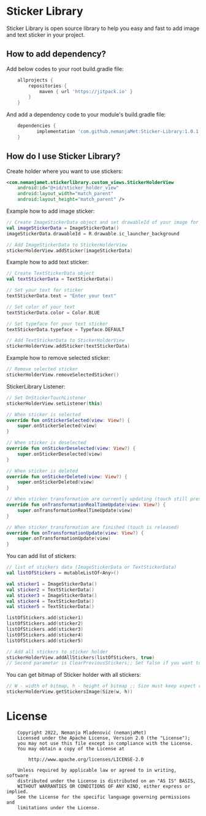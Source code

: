 Sticker Library
=====

Sticker Library is open source library to help you easy and fast to add image and text sticker in your project.

How to add dependency?
-------------------

Add below codes to your root build.gradle file:

```gradle
	allprojects {
		repositories {
			maven { url 'https://jitpack.io' }
		}
	}
```
And add a dependency code to your module's build.gradle file:

```gradle
	dependencies {
	       implementation 'com.github.nemanjaMet:Sticker-Library:1.0.1'
	}
```
How do I use Sticker Library?
-------------------

Create holder where you want to use stickers:

```xml
<com.nemanjamet.stickerlibrary.custom_views.StickerHolderView
    android:id="@+id/sticker_holder_view"
    android:layout_width="match_parent"
    android:layout_height="match_parent" />
```

Example how to add image sticker:

```kotlin
// Create ImageStickerData object and set drawableId of your image for sticker
val imageStickerData = ImageStickerData()
imageStickerData.drawableId = R.drawable.ic_launcher_background

// Add ImageStickerData to StickerHolderView
stickerHolderView.addSticker(imageStickerData)
```

Example how to add text sticker:

```kotlin
// Create TextStickerData object
val textStickerData = TextStickerData()

// Set your text for sticker
textStickerData.text = "Enter your text"

// Set color of your text
textStickerData.color = Color.BLUE

// Set typeface for your text sticker
textStickerData.typeface = Typeface.DEFAULT

// Add TextStickerData to StickerHolderView
stickerHolderView.addSticker(textStickerData)
```

Example how to remove selected sticker:

```kotlin
// Remove selected sticker
stickerHolderView.removeSelectedSticker()
```

StickerLibrary Listener:

```kotlin
// Set OnStickerTouchListener
stickerHolderView.setListener(this)

// When sticker is selected
override fun onStickerSelected(view: View?) {
    super.onStickerSelected(view)
}

// When sticker is deselected
override fun onStickerDeselected(view: View?) {
    super.onStickerDeselected(view)
}

// When sticker is deleted
override fun onStickerDeleted(view: View?) {
    super.onStickerDeleted(view)
}

// When sticker transformation are currently updating (touch still pressed)
override fun onTransformationRealTimeUpdate(view: View?) {
    super.onTransformationRealTimeUpdate(view)
}

// When sticker transformation are finished (touch is released)
override fun onTransformationUpdate(view: View?) {
    super.onTransformationUpdate(view)
}
```

You can add list of stickers:

```kotlin
// list of stickers data (ImageStickerData or TextStickerData)
val listOfStickers = mutableListOf<Any>()

val sticker1 = ImageStickerData()
val sticker2 = TextStickerData()
val sticker3 = ImageStickerData()
val sticker4 = TextStickerData()
val sticker5 = TextStickerData()

listOfStickers.add(sticker1)
listOfStickers.add(sticker2)
listOfStickers.add(sticker3)
listOfStickers.add(sticker4)
listOfStickers.add(sticker5)

// Add all stickers to sticker holder 
stickerHolderView.addAllStickers(listOfStickers, true)
// Second parametar is ClearPreviousStickers;; Set false if you want to keep previous stickers, and true if you want complete new stickers in holder (remove all current stickers from holder)
```

You can get bitmap of Sticker holder with all stickers:

```kotlin
// W - width of bitmap, h - height of bitmap ;; Size must keep aspect ratio of stickerHolderView
stickerHolderView.getStickersImage(Size(w, h))
```

# License
```
    Copyright 2022, Nemanja Mladenović (nemanjaMet)
    Licensed under the Apache License, Version 2.0 (the "License");
    you may not use this file except in compliance with the License.
    You may obtain a copy of the License at

        http://www.apache.org/licenses/LICENSE-2.0

    Unless required by applicable law or agreed to in writing, software
    distributed under the License is distributed on an "AS IS" BASIS,
    WITHOUT WARRANTIES OR CONDITIONS OF ANY KIND, either express or implied.
    See the License for the specific language governing permissions and
    limitations under the License.
```


